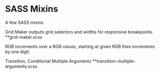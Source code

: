 # SASS Mixins

A few SASS mixins

Grid Maker outputs grid selectors and widths for responsive breakpoints.
**grid-maker.scss


RGB increments over a RGB values, starting at given RGB then increments by one digit.


Transition, Conditional Multiple Arguments
**transition-multiple-arguments.scss
